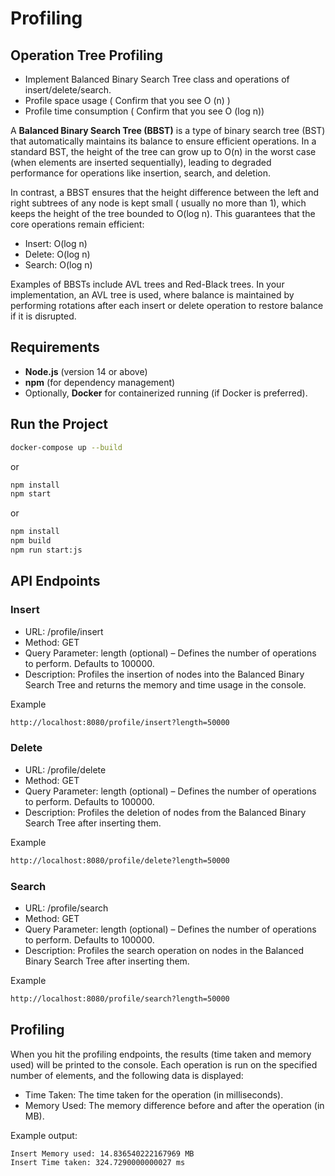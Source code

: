 # Profiling

## Operation Tree Profiling

- Implement Balanced Binary Search Tree class and operations of insert/delete/search.
- Profile space usage ( Confirm that you see O (n) )
- Profile time consumption ( Confirm that you see O (log n))

A **Balanced Binary Search Tree (BBST)** is a type of binary search tree (BST) that automatically maintains its balance to
ensure efficient operations. In a standard BST, the height of the tree can grow up to O(n) in the worst case (when
elements are inserted sequentially), leading to degraded performance for operations like insertion, search, and
deletion.

In contrast, a BBST ensures that the height difference between the left and right subtrees of any node is kept small (
usually no more than 1), which keeps the height of the tree bounded to O(log n). This guarantees that the core
operations remain efficient:

- Insert: O(log n)
- Delete: O(log n)
- Search: O(log n)

Examples of BBSTs include AVL trees and Red-Black trees. In your implementation, an AVL tree is used, where balance is
maintained by performing rotations after each insert or delete operation to restore balance if it is disrupted.

## Requirements

- **Node.js** (version 14 or above)
- **npm** (for dependency management)
- Optionally, **Docker** for containerized running (if Docker is preferred).

## Run the Project

````bash
docker-compose up --build
````

or

````bash
npm install
npm start
````

or

````bash
npm install
npm build
npm run start:js
````

## API Endpoints

### Insert

- URL: /profile/insert
- Method: GET
- Query Parameter: length (optional) – Defines the number of operations to perform. Defaults to 100000.
- Description: Profiles the insertion of nodes into the Balanced Binary Search Tree and returns the memory and time
  usage in the console.

Example

````bash
http://localhost:8080/profile/insert?length=50000
````

### Delete

- URL: /profile/delete
- Method: GET
- Query Parameter: length (optional) – Defines the number of operations to perform. Defaults to 100000.
- Description: Profiles the deletion of nodes from the Balanced Binary Search Tree after inserting them.

Example

````bash
http://localhost:8080/profile/delete?length=50000
````

### Search

- URL: /profile/search
- Method: GET
- Query Parameter: length (optional) – Defines the number of operations to perform. Defaults to 100000.
- Description: Profiles the search operation on nodes in the Balanced Binary Search Tree after inserting them.

Example

````bash
http://localhost:8080/profile/search?length=50000
````

## Profiling

When you hit the profiling endpoints, the results (time taken and memory used) will be printed to the console. Each
operation is run on the specified number of elements, and the following data is displayed:

- Time Taken: The time taken for the operation (in milliseconds).
- Memory Used: The memory difference before and after the operation (in MB).

Example output:

````bash
Insert Memory used: 14.836540222167969 MB
Insert Time taken: 324.7290000000027 ms
````